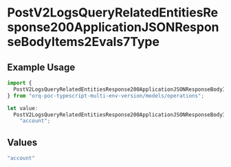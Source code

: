 # PostV2LogsQueryRelatedEntitiesResponse200ApplicationJSONResponseBodyItems2Evals7Type

## Example Usage

```typescript
import {
  PostV2LogsQueryRelatedEntitiesResponse200ApplicationJSONResponseBodyItems2Evals7Type,
} from "orq-poc-typescript-multi-env-version/models/operations";

let value:
  PostV2LogsQueryRelatedEntitiesResponse200ApplicationJSONResponseBodyItems2Evals7Type =
    "account";
```

## Values

```typescript
"account"
```
